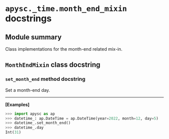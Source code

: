 # `apysc._time.month_end_mixin` docstrings

## Module summary

Class implementations for the month-end related mix-in.

## `MonthEndMixin` class docstring

### `set_month_end` method docstring

Set a month-end day.<hr>

**[Examples]**

```py
>>> import apysc as ap
>>> datetime_: ap.DateTime = ap.DateTime(year=2022, month=12, day=5)
>>> datetime_.set_month_end()
>>> datetime_.day
Int(31)
```
